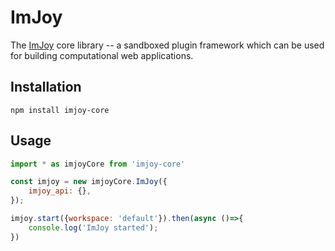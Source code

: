 # ImJoy

The [ImJoy](https://imjoy.io) core library -- a sandboxed plugin framework which can be used for building computational web applications.

## Installation

```
npm install imjoy-core
```

## Usage

```js
import * as imjoyCore from 'imjoy-core'

const imjoy = new imjoyCore.ImJoy({
    imjoy_api: {},
});

imjoy.start({workspace: 'default'}).then(async ()=>{
    console.log('ImJoy started');
})

```